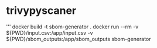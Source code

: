 # trivypyscaner

'''
docker build -t sbom-generator .
docker run --rm -v ${PWD}/input.csv:/app/input.csv -v ${PWD}/sbom_outputs:/app/sbom_outputs sbom-generator
